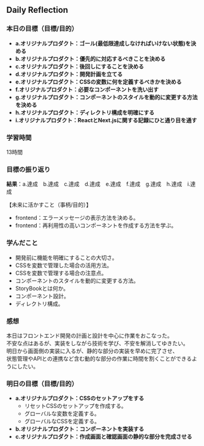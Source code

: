## Daily Reflection

### 本日の目標（目標/目的）
- **a.オリジナルプロダクト：ゴール(最低限達成しなければいけない状態)を決める**  
- **b.オリジナルプロダクト：優先的に対応するべきことを決める**  
- **c.オリジナルプロダクト：後回しにすることを決める**  
- **d.オリジナルプロダクト：開発計画を立てる**  
- **e.オリジナルプロダクト：CSSの変数に何を定義するべきかを決める**  
- **f.オリジナルプロダクト：必要なコンポーネントを洗い出す**  
- **g.オリジナルプロダクト：コンポーネントのスタイルを動的に変更する方法を決める**  
- **h.オリジナルプロダクト：ディレクトリ構成を明確にする**  
- **i.オリジナルプロダクト：ReactとNext.jsに関する記録にひと通り目を通す**  

### 学習時間
13時間

### 目標の振り返り
**結果**：a.達成　b.達成　c.達成　d.達成　e.達成　f.達成　g.達成　h.達成　i.達成

【未来に活かすこと（事柄/目的）】
- frontend：エラーメッセージの表示方法を決める。
- frontend：再利用性の高いコンポーネントを作成する方法を学ぶ。

### 学んだこと
- 開発前に機能を明確にすることの大切さ。
- CSSを変数で管理した場合の活用方法。
- CSSを変数で管理する場合の注意点。
- コンポーネントのスタイルを動的に変更する方法。
- StoryBookとは何か。
- コンポーネント設計。
- ディレクトリ構成。

### 感想
本日はフロントエンド開発の計画と設計を中心に作業をおこなった。  
不安な点はあるが、実装をしながら技術を学び、不安を解消してゆきたい。  
明日から画面側の実装に入るが、静的な部分の実装を早めに完了させ、  
状態管理やAPIとの連携など含む動的な部分の作業に時間を割くことができるようにしたい。

### 明日の目標（目標/目的）
- **a.オリジナルプロダクト：CSSのセットアップをする**
  - リセットCSSのセットアップを作成する。
  - グローバルな変数を定義する。
  - グローバルなCSSを定義する。
- **b.オリジナルプロダクト：コンポーネントを実装する**  
- **c.オリジナルプロダクト：作成画面と確認画面の静的な部分を完成させる** 

